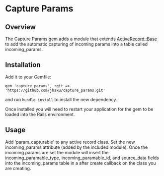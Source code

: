 Capture Params
========================

Overview
--------

The Capture Params gem adds a module that extends  [ActiveRecord::Base](http://api.rubyonrails.org/classes/ActiveRecord/Base.html) to add the automatic capturing of incoming params into a table called incoming_params.


Installation
------------

Add it to your Gemfile:

    gem 'capture_params', :git => 'https://github.com/jhaku/capture_params.git'

and run `bundle install` to install the new dependency.

Once installed you will need to restart your application for the gem to be loaded into the Rails
environment.

Usage
-----

Add 'param_capturable' to any active record class.  Set the new incoming_params attribute (added by the included module).  Once the incoming params are set the module will insert the incoming_paramable_type, incoming_paramable_id, and source_data fields into the incoming_params table in a after create callback on the class you are creating.